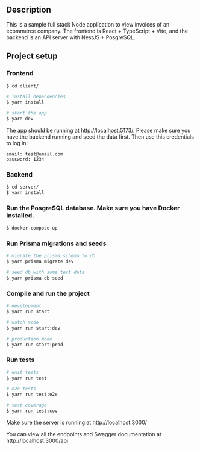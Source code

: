 ## Description

This is a sample full stack Node application to view invoices of an ecommerce company. The frontend is React + TypeScript + Vite, and the backend is an API server with NestJS + PosgreSQL.

## Project setup

### Frontend

```bash
$ cd client/

# install dependencies
$ yarn install

# start the app
$ yarn dev
```

The app should be running at http://localhost:5173/. Please make sure you have the backend running and seed the data first. Then use this credentials to log in:

```
email: test@email.com
password: 1234
```

### Backend

```bash
$ cd server/
$ yarn install
```

### Run the PosgreSQL database. Make sure you have Docker installed.

```bash
$ docker-compose up
```

### Run Prisma migrations and seeds

```bash
# migrate the prisma schema to db
$ yarn prisma migrate dev

# seed db with some test data
$ yarn prisma db seed
```

### Compile and run the project

```bash
# development
$ yarn run start

# watch mode
$ yarn run start:dev

# production mode
$ yarn run start:prod
```

### Run tests

```bash
# unit tests
$ yarn run test

# e2e tests
$ yarn run test:e2e

# test coverage
$ yarn run test:cov
```

Make sure the server is running at http://localhost:3000/

You can view all the endpoints and Swagger documentation at http://localhost:3000/api
